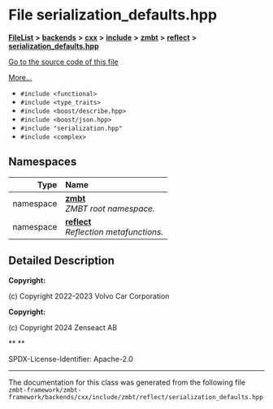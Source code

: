 

# File serialization\_defaults.hpp



[**FileList**](files.md) **>** [**backends**](dir_e0e3bad64fbfd08934d555b945409197.md) **>** [**cxx**](dir_2a0640ff8f8d193383b3226ce9e70e40.md) **>** [**include**](dir_33cabc3ab2bb40d6ea24a24cae2f30b8.md) **>** [**zmbt**](dir_2115e3e51895e4107b806d6d2319263e.md) **>** [**reflect**](dir_44621b39643a5ee7797a55bb572a295f.md) **>** [**serialization\_defaults.hpp**](serialization__defaults_8hpp.md)

[Go to the source code of this file](serialization__defaults_8hpp_source.md)

[More...](#detailed-description)

* `#include <functional>`
* `#include <type_traits>`
* `#include <boost/describe.hpp>`
* `#include <boost/json.hpp>`
* `#include "serialization.hpp"`
* `#include <complex>`













## Namespaces

| Type | Name |
| ---: | :--- |
| namespace | [**zmbt**](namespacezmbt.md) <br>_ZMBT root namespace._  |
| namespace | [**reflect**](namespacezmbt_1_1reflect.md) <br>_Reflection metafunctions._  |




















































## Detailed Description




**Copyright:**

(c) Copyright 2022-2023 Volvo Car Corporation 




**Copyright:**

(c) Copyright 2024 Zenseact AB 




**
**

SPDX-License-Identifier: Apache-2.0 





    

------------------------------
The documentation for this class was generated from the following file `zmbt-framework/zmbt-framework/backends/cxx/include/zmbt/reflect/serialization_defaults.hpp`

